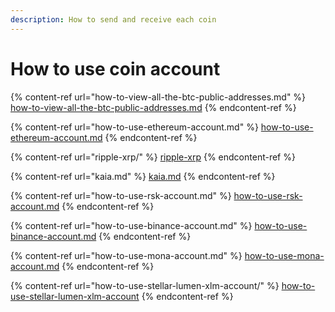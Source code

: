 ```yaml
---
description: How to send and receive each coin
---
```


# How to use coin account

{% content-ref url="how-to-view-all-the-btc-public-addresses.md" %}
[how-to-view-all-the-btc-public-addresses.md](how-to-view-all-the-btc-public-addresses.md)
{% endcontent-ref %}

{% content-ref url="how-to-use-ethereum-account.md" %}
[how-to-use-ethereum-account.md](how-to-use-ethereum-account.md)
{% endcontent-ref %}

{% content-ref url="ripple-xrp/" %}
[ripple-xrp](ripple-xrp/)
{% endcontent-ref %}

{% content-ref url="kaia.md" %}
[kaia.md](kaia.md)
{% endcontent-ref %}

{% content-ref url="how-to-use-rsk-account.md" %}
[how-to-use-rsk-account.md](how-to-use-rsk-account.md)
{% endcontent-ref %}

{% content-ref url="how-to-use-binance-account.md" %}
[how-to-use-binance-account.md](how-to-use-binance-account.md)
{% endcontent-ref %}

{% content-ref url="how-to-use-mona-account.md" %}
[how-to-use-mona-account.md](how-to-use-mona-account.md)
{% endcontent-ref %}

{% content-ref url="how-to-use-stellar-lumen-xlm-account/" %}
[how-to-use-stellar-lumen-xlm-account](how-to-use-stellar-lumen-xlm-account/)
{% endcontent-ref %}

